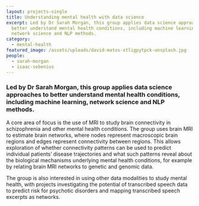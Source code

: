 ```yaml
---
layout: projects-single
title: Understanding mental health with data science
excerpt: Led by Dr Sarah Morgan, this group applies data science approaches to
  better understand mental health conditions, including machine learning,
  network science and NLP methods.
category:
  - mental-health
featured_image: /assets/uploads/david-matos-xtligpytpck-unsplash.jpg
people:
  - sarah-morgan
  - isaac-sebenius
---
```

### Led by Dr Sarah Morgan, this group applies data science approaches to better understand mental health conditions, including machine learning, network science and NLP methods. 

A core area of focus is the use of MRI to study brain connectivity in schizophrenia and other mental health conditions. The group uses brain MRI to estimate brain networks, where nodes represent macroscopic brain regions and edges represent connectivity between regions. This allows exploration of whether connectivity patterns can be used to predict individual patients’ disease trajectories and what such patterns reveal about the biological mechanisms underlying mental health conditions, for example by relating brain MRI networks to genetic and genomic data. 

The group is also interested in using other data modalities to study mental health, with projects investigating the potential of transcribed speech data to predict risk for psychotic disorders and mapping transcribed speech excerpts as networks.